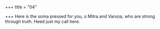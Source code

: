 +++
title = "04"

+++
 Here is the soma pressed for you, o Mitra and Varuṇa, who are strong  through truth.
Heed just my call here.